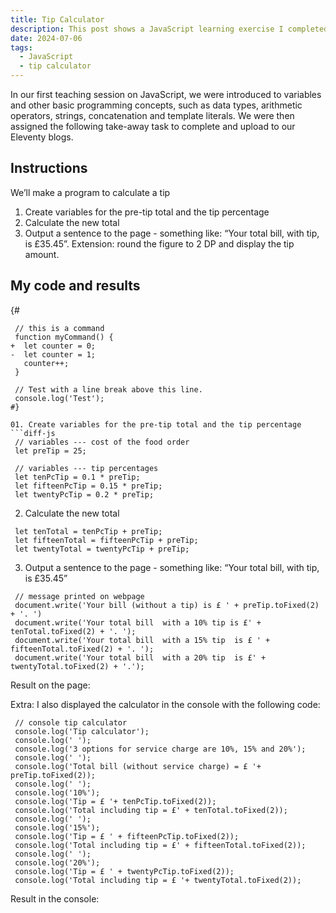 ```yaml
---
title: Tip Calculator
description: This post shows a JavaScript learning exercise I completed.
date: 2024-07-06
tags:
  - JavaScript
  - tip calculator
---
```


In our first teaching session on JavaScript, we were introduced to variables and other basic programming concepts, such as data types, arithmetic operators, strings, concatenation and template literals. We were then assigned the following take-away task to complete and upload to our Eleventy blogs.

## Instructions

We’ll make a program to calculate a tip

01. Create variables for the pre-tip total and the tip percentage
02. Calculate the new total
03. Output a sentence to the page - something like: “Your total bill, with tip, is £35.45”. Extension: round the figure to 2 DP and display the tip amount.

## My code and results

{#
```diff-js
 // this is a command
 function myCommand() {
+  let counter = 0;
-  let counter = 1;
   counter++;
 }

 // Test with a line break above this line.
 console.log('Test');
#}

01. Create variables for the pre-tip total and the tip percentage
```diff-js
 // variables --- cost of the food order
 let preTip = 25;

 // variables --- tip percentages
 let tenPcTip = 0.1 * preTip;
 let fifteenPcTip = 0.15 * preTip;
 let twentyPcTip = 0.2 * preTip;
```

02. Calculate the new total
```diff-js
 let tenTotal = tenPcTip + preTip;
 let fifteenTotal = fifteenPcTip + preTip;
 let twentyTotal = twentyPcTip + preTip;
```

03. Output a sentence to the page - something like: “Your total bill, with tip, is £35.45”
```diff-js
 // message printed on webpage
 document.write('Your bill (without a tip) is £ ' + preTip.toFixed(2) + '. ')
 document.write('Your total bill  with a 10% tip is £' + tenTotal.toFixed(2) + '. ');
 document.write('Your total bill  with a 15% tip  is £ ' + fifteenTotal.toFixed(2) + '. ');
 document.write('Your total bill  with a 20% tip  is £' + twentyTotal.toFixed(2) + '.');
```
Result on the page:

Extra: I also displayed the calculator in the console with the following code:
```diff-js
 // console tip calculator
 console.log('Tip calculator');
 console.log(' ');
 console.log('3 options for service charge are 10%, 15% and 20%');
 console.log(' ');
 console.log('Total bill (without service charge) = £ '+ preTip.toFixed(2));
 console.log(' ');
 console.log('10%');
 console.log('Tip = £ '+ tenPcTip.toFixed(2));
 console.log('Total including tip = £' + tenTotal.toFixed(2));
 console.log(' ');
 console.log('15%');
 console.log('Tip = £ ' + fifteenPcTip.toFixed(2));
 console.log('Total including tip = £' + fifteenTotal.toFixed(2));
 console.log(' ');
 console.log('20%');
 console.log('Tip = £ ' + twentyPcTip.toFixed(2));
 console.log('Total including tip = £ '+ twentyTotal.toFixed(2)); 
```
Result in the console:

